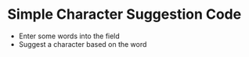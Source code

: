# Simple Character Suggestion Code
- Enter some words into the field <br>
- Suggest a character based on the word
